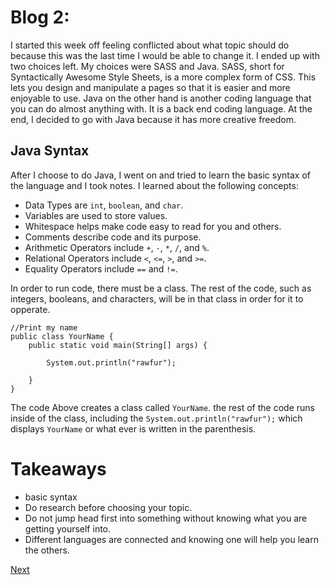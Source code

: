 # Blog 2:
I started this week off feeling conflicted about what topic should do because 
this was the last time I would be able to change it. I ended up with two choices 
left. My choices were SASS and Java. SASS, short for Syntactically Awesome Style 
Sheets, is a more complex form of CSS. This lets you design and manipulate a 
pages so that it is easier and more enjoyable to use. Java on the other hand is 
another coding language that you can do almost anything with. It is a back end 
coding language. At the end, I decided to go with Java because it has more 
creative freedom.

## Java Syntax
After I choose to do Java, I went on and tried to learn the basic syntax of the 
language and I took notes. I learned about the following concepts:
+   Data Types are `int`, `boolean`, and `char`.
+	Variables are used to store values.
+	Whitespace helps make code easy to read for you and others.
+	Comments describe code and its purpose.
+	Arithmetic Operators include `+`, `-`, `*`, `/`, and `%`.
+	Relational Operators include `<`, `<=`, `>`, and `>=`.
+	Equality Operators include `==` and `!=`.

In order to run code, there must be a class. The rest of the code, such as 
integers, booleans, and characters,  will be in that class in order for it to opperate.

```
//Print my name
public class YourName {
	public static void main(String[] args) {

		System.out.println("rawfur");

	}
}
```
The code Above creates a class called `YourName`. the rest of the code runs 
inside of the class, including the `System.out.println("rawfur");` which 
displays `YourName` or what ever is written in the parenthesis.

# Takeaways
+ basic syntax
+ Do research before choosing your topic.
+ Do not jump head first into something without knowing what you are getting yourself into.
+ Different languages are connected and knowing one will help you learn the others.



[Next](blog3.md)